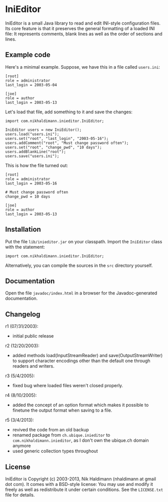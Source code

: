 IniEditor
=========

IniEditor is a small Java library to read and edit INI-style
configuration files. Its core feature is that it preserves the general
formatting of a loaded INI file: It represents comments, blank lines as
well as the order of sections and lines.


Example code
------------

Here's a minimal example. Suppose, we have this in a file called
`users.ini`:

    [root]
    role = administrator
    last_login = 2003-05-04

    [joe]
    role = author
    last_login = 2003-05-13

Let's load that file, add something to it and save the changes:

    import com.nikhaldimann.inieditor.IniEditor;

    IniEditor users = new IniEditor();
    users.load("users.ini");
    users.set("root", "last_login", "2003-05-16");
    users.addComment("root", "Must change password often");
    users.set("root", "change_pwd", "10 days");
    users.addBlankLine("root");
    users.save("users.ini");

This is how the file turned out:

    [root]
    role = administrator
    last_login = 2003-05-16

    # Must change password often
    change_pwd = 10 days

    [joe]
    role = author
    last_login = 2003-05-13


Installation
------------

Put the file `lib/inieditor.jar` on your classpath. Import the
`IniEditor` class with the statement:

    import com.nikhaldimann.inieditor.IniEditor;

Alternatively, you can compile the sources in the `src` directory
yourself.


Documentation
-------------

Open the file `javadoc/index.html` in a browser for the
Javadoc-generated documentation.


Changelog
---------

r1 (07/31/2003):
- initial public release

r2 (12/20/2003):
- added methods load(InputStreamReader) and save(OutputStreamWriter) to
  support character encodings other than the default one through readers
  and writers.

r3 (5/4/2005):
- fixed bug where loaded files weren't closed properly.

r4 (8/10/2005):
- added the concept of an option format which makes it possible to
  finetune the output format when saving to a file.

r5 (3/4/2013):
- revived the code from an old backup
- renamed package from `ch.ubique.inieditor` to `com.nikhaldimann.inieditor`,
  as I don't own the ubique.ch domain anymore
- used generic collection types throughout

License
-------

IniEditor is Copyright (c) 2003-2013, Nik Haldimann (nhaldimann at gmail dot com).
It comes with a BSD-style license: You may use and modify it freely as well as
redistribute it under certain conditions. See the `LICENSE.txt` file
for details.
